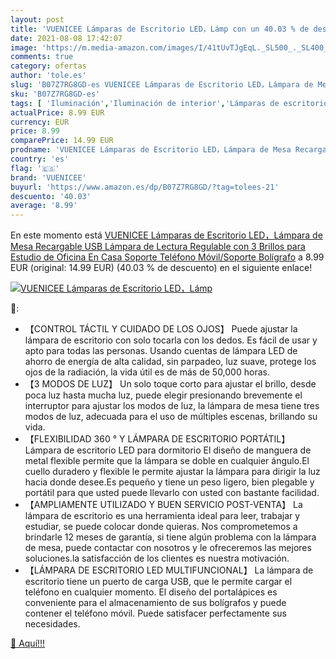 ```yaml
---
layout: post
title: 'VUENICEE Lámparas de Escritorio LED，Lámp con un 40.03 % de descuento'
date: 2021-08-08 17:42:07
image: 'https://m.media-amazon.com/images/I/41tUvTJgEqL._SL500_._SL400_.jpg'
comments: true
category: ofertas
author: 'tole.es'
slug: 'B07Z7RG8GD-es VUENICEE Lámparas de Escritorio LED，Lámpara de Mesa...'
sku: 'B07Z7RG8GD-es'
tags: [ 'Iluminación','Iluminación de interior','Lámparas de escritorio','Lámparas de interior','bolígrafo','vuenicee', ]
actualPrice: 8.99 EUR
currency: EUR
price: 8.99
comparePrice: 14.99 EUR
prodname: 'VUENICEE Lámparas de Escritorio LED，Lámpara de Mesa Recargable USB Lámpara de Lectura Regulable con 3 Brillos  para Estudio de Oficina En Casa Soporte Teléfono Móvil/Soporte Bolígrafo'
country: 'es'
flag: '🇪🇸'
brand: 'VUENICEE'
buyurl: 'https://www.amazon.es/dp/B07Z7RG8GD/?tag=tolees-21'
descuento: '40.03'
average: '8.99'
---
```


En este momento está [VUENICEE Lámparas de Escritorio LED，Lámpara de Mesa Recargable USB Lámpara de Lectura Regulable con 3 Brillos  para Estudio de Oficina En Casa Soporte Teléfono Móvil/Soporte Bolígrafo](https://www.amazon.es/dp/B07Z7RG8GD/?tag=tolees-21) a 8.99 EUR (original: 14.99 EUR) (40.03 %  de descuento) en el siguiente enlace!

[![VUENICEE Lámparas de Escritorio LED，Lámp](https://m.media-amazon.com/images/I/41tUvTJgEqL._SL500_._SL400_.jpg)](https://www.amazon.es/dp/B07Z7RG8GD/?tag=tolees-21)

🔎:

- 【CONTROL TÁCTIL Y CUIDADO DE LOS OJOS】 Puede ajustar la lámpara de escritorio con solo tocarla con los dedos. Es fácil de usar y apto para todas las personas. Usando cuentas de lámpara LED de ahorro de energía de alta calidad, sin parpadeo, luz suave, protege los ojos de la radiación, la vida útil es de más de 50,000 horas.
- 【3 MODOS DE LUZ】 Un solo toque corto para ajustar el brillo, desde poca luz hasta mucha luz, puede elegir presionando brevemente el interruptor para ajustar los modos de luz, la lámpara de mesa tiene tres modos de luz, adecuada para el uso de múltiples escenas, brillando su vida.
- 【FLEXIBILIDAD 360 ° Y LÁMPARA DE ESCRITORIO PORTÁTIL】 Lámpara de escritorio LED para dormitorio El diseño de manguera de metal flexible permite que la lámpara se doble en cualquier ángulo.El cuello duradero y flexible le permite ajustar la lámpara para dirigir la luz hacia donde desee.Es pequeño y tiene un peso ligero, bien plegable y portátil para que usted puede llevarlo con usted con bastante facilidad.
- 【AMPLIAMENTE UTILIZADO Y BUEN SERVICIO POST-VENTA】 La lámpara de escritorio es una herramienta ideal para leer, trabajar y estudiar, se puede colocar donde quieras. Nos comprometemos a brindarle 12 meses de garantía, si tiene algún problema con la lámpara de mesa, puede contactar con nosotros y le ofreceremos las mejores soluciones.la satisfacción de los clientes es nuestra motivación.
- 【LÁMPARA DE ESCRITORIO LED MULTIFUNCIONAL】 La lámpara de escritorio tiene un puerto de carga USB, que le permite cargar el teléfono en cualquier momento. El diseño del portalápices es conveniente para el almacenamiento de sus bolígrafos y puede contener el teléfono móvil. Puede satisfacer perfectamente sus necesidades.

[🛒 Aquí!!!](https://www.amazon.es/dp/B07Z7RG8GD/?tag=tolees-21)
